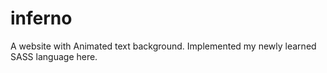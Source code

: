 # inferno
A website with Animated text background. Implemented my newly learned SASS language here.
